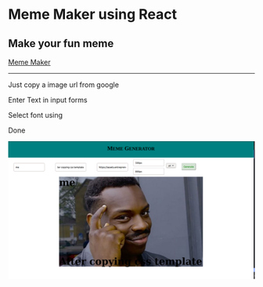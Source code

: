 # Meme Maker using React 

## Make your fun  meme 
[Meme Maker](https://meme-mmkr.netlify.app)
<hr>
Just copy a image url from google

Enter Text in input forms 

Select font using 

Done 

<img align="center" alt="app-screenshot" width="1200px" src="https://raw.githubusercontent.com/Rahulbeniwal26119/meme-generator/master/public/meme-screenshot.png">
